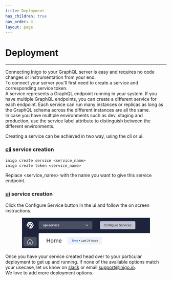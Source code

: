 ```yaml
---
title: Deployment
has_children: true
nav_order: 4
layout: page
---
```


# Deployment
------------

Connecting Inigo to your GraphQL server is easy and requires no code changes or instrumentation from your end.  
To connect your server you'll first need to create a service and corresponding service token.  
A service represents a GraphQL endpoint running in your system. If you have multiple GraphQL endpoints, you can create a different service for each endpoint. Each service can run many instances or replicas as long as the GraphQL schema across the different instances are all the same.   
In case you have multiple environments such as dev, staging and production, use the service label attribute to distinguish between the different environments. 

Creating a service can be achieved in two way, using the cli or ui.

### [cli](/docs/cli.html) service creation
```
inigo create service <service_name>
inigo create token <service_name>
```
Replace <service_name> with the name you want to give this service endpoint.

### [ui](/docs/cli.html) service creation
Click the Configure Service button in the ui and follow the on screen instructions. 
<p align="center">
    <img src="/assets/images/configure_services.png" alt="Deployment" width="400"/>
</p>

Once you have your service created head over to your particular deployment to get up and running. If none of the available options match your usecase, let us know on <a href="https://slack.inigo.io" target="_blank">slack</a> or email support@inigo.io.  
We love to add more deployment options. 
